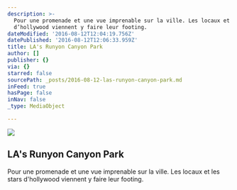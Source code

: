 ```yaml
---
description: >-
  Pour une promenade et une vue imprenable sur la ville. Les locaux et les stars
  d’hollywood viennent y faire leur footing.
dateModified: '2016-08-12T12:04:19.756Z'
datePublished: '2016-08-12T12:06:33.959Z'
title: LA's Runyon Canyon Park
author: []
publisher: {}
via: {}
starred: false
sourcePath: _posts/2016-08-12-las-runyon-canyon-park.md
inFeed: true
hasPage: false
inNav: false
_type: MediaObject

---
```

![](https://the-grid-user-content.s3-us-west-2.amazonaws.com/c5a7589d-77ab-4bc1-87bb-d3f61391ee1c.jpg)

## **LA's Runyon Canyon Park**

Pour une promenade et une vue imprenable sur la ville. Les locaux et les stars d'hollywood viennent y faire leur footing.